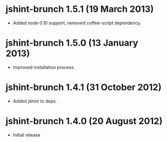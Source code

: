 # jshint-brunch 1.5.1 (19 March 2013)
* Added node 0.10 support, removed coffee-script dependency.

# jshint-brunch 1.5.0 (13 January 2013)
* Improved installation process.

# jshint-brunch 1.4.1 (31 October 2012)
* Added jshint to deps.

# jshint-brunch 1.4.0 (20 August 2012)
* Initial release
